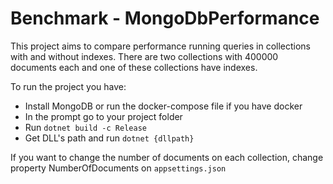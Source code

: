 # Benchmark - MongoDbPerformance

This project aims to compare performance running queries in collections with and without indexes. There are two collections with 400000 documents each and one of these collections have indexes.

To run the project you have:
- Install MongoDB or run the docker-compose file if you have docker
- In the prompt go to your project folder
- Run `dotnet build -c Release`
- Get DLL's path and run `dotnet {dllpath}` 

If you want to change the number of documents on each collection, change property NumberOfDocuments on `appsettings.json`
